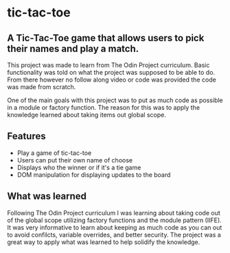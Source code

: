 # tic-tac-toe

## A Tic-Tac-Toe game that allows users to pick their names and play a match.

This project was made to learn from The Odin Project curriculum. Basic functionality was told on what the project was supposed to be able to do. From there however no follow along video or code was provided the code was made from scratch.

One of the main goals with this project was to put as much code as possible in a module or factory function. The reason for this was to apply the knowledge learned about taking items out global scope.

## Features

- Play a game of tic-tac-toe
- Users can put their own name of choose
- Displays who the winner or if it's a tie game
- DOM manipulation for displaying updates to the board

## What was learned

Following The Odin Project curriculum I was learning about taking code out of the global scope utilizing factory functions and the module pattern (IIFE). It was very informative to learn about keeping as much code as you can out to avoid confilcts, variable overrides, and better security. The project was a great way to apply what was learned to help solidify the knowledge.
